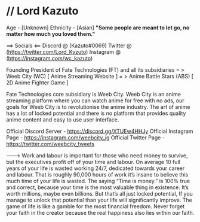 # // Lord Kazuto
Age - [Unknown]
Ethnicity - [Asian]
  **"Some people are meant to let go, no matter how much you loved them."**

==> Socials <==
Discord @ (Kazuto#0069)
Twitter @ (https://twitter.com/Lord_Kvzuto)
Instagram @ (https://instagram.com/wc_kazuto)

Founding President of Fate Technologies (FT) and all its subsidiaries
= > Weeb City (WC) [ Anime Streaming Website ]
= > Anime Battle Stars (ABS) [ 2D Anime Fighter Game ]

Fate Technologies core subsidiary is Weeb City.
   Weeb City is an anime streaming platform where you can watch anime for free with no ads,
   our goals for Weeb City is to revolutionise the anime industry. 
   The art of anime has a lot of locked potential and there is no platform that provides quality
   anime content and easy to use user interface. 

 Official Discord Server - https://discord.gg/XTUEw4HHJy 
 Official Instagram Page - https://instagram.com/weebcity_ig
 Official Twitter Page - https://twitter.com/weebcity_tweets

--->  Work and labour is important for those who need money to survive, but the executives profit off of your time and labour.
      On average 10 full years of your life is wasted working 24/7, dedicated towards your career and labour.
      That is roughly 90,000 hours of work it’s insane to believe this much time of your life is wasted. 
      The saying “Time is money.” is 100% true and correct, because your time is the most valuable thing in existence.
      It’s worth millions, maybe even billions. But that’s all just locked potential,
      If you manage to unlock that potential than your life will significantly improve. 
      The game of life is like a gamble for the most financial freedom.
      Never forget your faith in the creator because the real happiness also lies within our faith.
    
